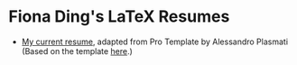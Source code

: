 # Fiona Ding's LaTeX Resumes

* [My current resume](https://fding253.github.io/resume/ProTemplate-AlessandroPlasmati/FD_Resume.pdf), adapted from Pro Template by Alessandro Plasmati (Based on the template [here](https://www.sharelatex.com/templates/52fb8c0933621a613683ecac/).)
